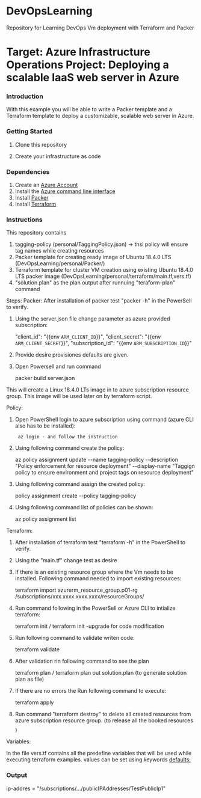 # DevOpsLearning
Repository for Learning DevOps Vm deployment with Terraform and Packer

# Target:  Azure Infrastructure Operations Project: Deploying a scalable IaaS web server in Azure

### Introduction
With this example you will be able to write a Packer template and a Terraform template to deploy a customizable, scalable web server in Azure.

### Getting Started
1. Clone this repository

2. Create your infrastructure as code

### Dependencies
1. Create an [Azure Account](https://portal.azure.com) 
2. Install the [Azure command line interface](https://docs.microsoft.com/en-us/cli/azure/install-azure-cli?view=azure-cli-latest)
3. Install [Packer](https://www.packer.io/downloads)
4. Install [Terraform](https://www.terraform.io/downloads.html)

### Instructions
This repository contains 
1. tagging-policy (personal/TaggingPolicy.json) -> thsi policy will ensure tag names while creating resources
2. Packer template for creating ready image of Ubuntu 18.4.0 LTS (DevOpsLearning/personal/Packer/)
3. Terraform template for cluster VM creation using existing  Ubuntu 18.4.0 LTS packer image  (DevOpsLearning/personal/terraform/main.tf,vers.tf)
4. "solution.plan" as the plan output after runnuing "teraform-plan" command


Steps: 
Packer: After installation of packer test "packer -h" in the PowerSell to verify.
1. Using the server.json file change parameter as azure provided subscription:

	"client_id": "{{env `ARM_CLIENT_ID`}}",
	"client_secret": "{{env `ARM_CLIENT_SECRET`}}",
	"subscription_id": "{{env `ARM_SUBSCRIPTION_ID`}}"

2. Provide desire provisiones defaults are given.
3. Open Powersell and run command 

	packer build server.json

This will create a Linux 18.4.0 LTs image in to azure subscription resource group. This image will be used later on by terraform script.

Policy: 
1. Open PowerShell login to azure subscription using command (azure CLI also has to be installed):

        az login - and follow the instruction

2. Using following command create the policy:

    az policy assignment  update --name tagging-policy --description "Policy enforcement for resource deployment" --display-name "Taggign policy to ensure environment and project tags on resource deployment" 

3. Using following command assign the created policy:

	policy assignment  create --policy tagging-policy 

4. Using following command list of policies can be shown:

	az policy assignment list

Terraform:

1. After installation of terraform test "terraform -h" in the PowerShell to verify.
2. Using the "main.tf" change test as desire

3.  If there is an existing resource group where the Vm needs to be installed. Following command needed to import existing resources:

	terraform import azurerm_resource_group.p01-rg /subscriptions/xxx.xxxx.xxxx.xxxx/resourceGroups/<resource-group-name>                                                                                         

4. Run command following in the PowerSell or Azure CLI to intialize terraform:

	terraform init / terraform init -upgrade for code modification

5. Run following command to validate writen code:

	terraform validate

6. After validation rin following command to see the plan

	terraform plan / terraform plan out solution.plan (to generate solution plan as file)

7. If there are no errors the Run following command to execute:

	terraform apply

8. Run command "terraform destroy" to delete all created resources from azure subscription resource group. (to release all the booked resources $$$$ )

Variables:

In the file vers.tf contains all the predefine variables that will be used while executing terraform examples. values can be set using keywords <defaults:>

### Output
ip-addres = "/subscriptions/.../publicIPAddresses/TestPublicIp1"



